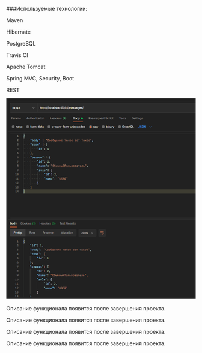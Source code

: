 ###Используемые технологии:

Maven

Hibernate

PostgreSQL

Travis CI

Apache Tomcat

Spring MVC, Security, Boot

REST

![img.png](img.png)


Описание функционала появится после завершения проекта.

Описание функционала появится после завершения проекта.

Описание функционала появится после завершения проекта.

Описание функционала появится после завершения проекта.